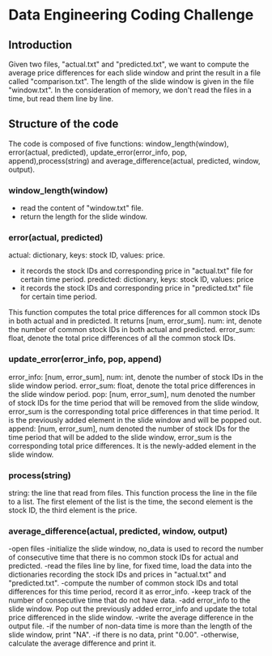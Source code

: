 # Data Engineering Coding Challenge

## Introduction
Given two files, "actual.txt" and "predicted.txt", we want to compute the average price differences for each slide window and print the result in a file called "comparison.txt". The length of the slide window is given in the file "window.txt". In the consideration of memory, we don't read the files in a time, but read them line by line. 

## Structure of the code
The code is composed of five functions: window_length(window), error(actual, predicted), update_error(error_info, pop, append),process(string) and average_difference(actual, predicted, window, output).

### window_length(window)
- read the content of "window.txt" file.
- return the length for the slide window.

### error(actual, predicted)
actual: dictionary, keys: stock ID, values: price.
- it records the stock IDs and corresponding price in "actual.txt" file for certain time period.
predicted: dictionary, keys: stock ID, values: price
- it records the stock IDs and corresponding price in "predicted.txt" file for certain time period.

This function computes the total price differences for all common stock IDs in both actual and in predicted. It returns [num, error_sum].
num: int, denote the number of common stock IDs in both actual and predicted.
error_sum: float, denote the total price differences of all the common stock IDs.

### update_error(error_info, pop, append)
error_info: [num, error_sum], 
num: int, denote the number of stock IDs in the slide window period.
error_sum: float, denote the total price differences in the slide window period.
pop: [num, error_sum], num denoted the number of stock IDs for the time period that will be removed from the slide window, error_sum is the corresponding total price differences in that time period. It is the previously added element in the slide window and will be popped out.
append: [num, error_sum], num denoted the number of stock IDs for the time period that will be added to the slide window, error_sum is the corresponding total price differences. It is the newly-added element in the slide window.

### process(string)
string: the line that read from files. This function process the line in the file to a list. The first element of the list is the time, the second element is the stock ID, the third element is the price.

### average_difference(actual, predicted, window, output)
-open files
-initialize the slide window, no_data is used to record the number of consecutive time that there is no common stock IDs for actual and predicted.
-read the files line by line, for fixed time, load the data into the dictionaries recording the stock IDs and prices in "actual.txt" and "predicted.txt".
-compute the number of common stock IDs and total differences for this time period, record it as error_info.
-keep track of the number of consecutive time that do not have data.
-add error_info to the slide window. Pop out the previously added error_info and update the total price differenced in the slide window.
-write the average difference in the output file.
  -if the number of non-data time is more than the length of the slide window, print "NA".
  -if there is no data, print "0.00".
  -otherwise, calculate the average difference and print it.





